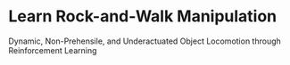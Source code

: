 # Learn Rock-and-Walk Manipulation
Dynamic, Non-Prehensile, and Underactuated Object Locomotion through Reinforcement Learning

